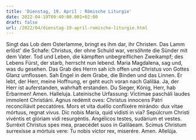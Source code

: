 ```yaml
---
title: 'Dienstag, 19. April : Römische Liturgie'
date: 2022-04-19T09:49:00.001+02:00
draft: false
url: /2022/04/dienstag-19-april-romische-liturgie.html
---
```


Singt das Lob dem Osterlamme, bringt es ihm dar, ihr Christen. Das Lamm erlöst’ die Schafe: Christus, der ohne Schuld war, versöhnte die Sünder mit dem Vater. Tod und Leben, die kämpften unbegreiflichen Zweikampf; des Lebens Fürst, der starb, herrscht nun lebend. Maria Magdalena, sag und, was du gesehen. Das Grab des Herrn sah ich offen und Christus von Gottes Glanz umflossen. Sah Engel in dem Grabe, die Binden und das Linnen. Er lebt, der Herr, meine Hoffnung, er geht euch voran nach Galiläa. Ja, der Herr ist auferstanden, wahrhaft erstanden. Du Sieger, König, Herr, hab Erbarmen! Amen. Halleluja. Lateinische Urfassung: Víctimae pascháli laudes immolent Christiáni. Agnus redémit oves: Christus innocens Patri reconciliávit peccatóres. Mors et vita duéllo conflixére mirándo: dux vitae mórtuus, regnat vivus. Dic nobís María, quid vidísti in via? Sepúlcrum Christi vivéntis et glóriam vidi resurgéntis. Angélicos testes, sudárium et vestes. Surréxit Christus spes mea, praecédet suos in Galiláeam. Scimus Christum surrexísse a mórtuis vere: Tu nobis victor rex, miserére. Amen. Allelúja.